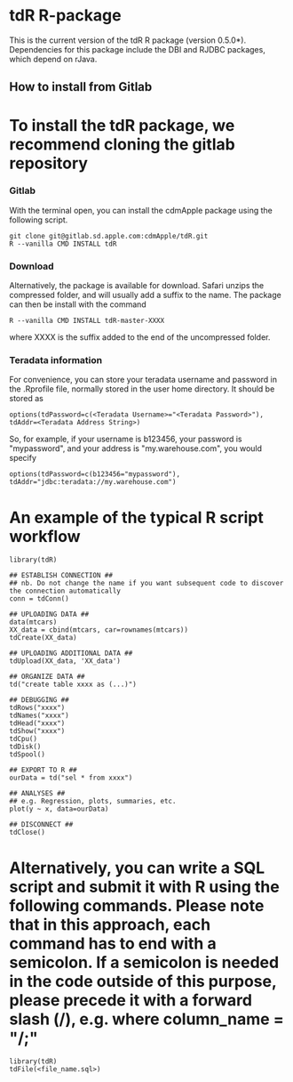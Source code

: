 # tdR R-package

This is the current version of the tdR R package (version 0.5.0\*). Dependencies for this package include the DBI and RJDBC packages, which depend on rJava.

## How to install from Gitlab ##

To install the tdR package, we recommend cloning the gitlab repository
=======

### Gitlab
With the terminal open, you can install the cdmApple package using the following script.

```shell
git clone git@gitlab.sd.apple.com:cdmApple/tdR.git
R --vanilla CMD INSTALL tdR
```

### Download
Alternatively, the package is available for download. Safari unzips the compressed folder, and will usually add a suffix to the name. The package can then be install with the command

```shell
R --vanilla CMD INSTALL tdR-master-XXXX
```

where XXXX is the suffix added to the end of the uncompressed folder.

### Teradata information
For convenience, you can store your teradata username and password in the .Rprofile file, normally stored in the user home directory. It should be stored as

```shell
options(tdPassword=c(<Teradata Username>="<Teradata Password>"), tdAddr=<Teradata Address String>)
```
So, for example, if your username is b123456, your password is "mypassword", and your address is "my.warehouse.com", you would specify 
```shell
options(tdPassword=c(b123456="mypassword"), tdAddr="jdbc:teradata://my.warehouse.com")
```

An example of the typical R script workflow
=======
```
library(tdR)

## ESTABLISH CONNECTION ##
## nb. Do not change the name if you want subsequent code to discover the connection automatically
conn = tdConn()

## UPLOADING DATA ##
data(mtcars)
XX_data = cbind(mtcars, car=rownames(mtcars)) 
tdCreate(XX_data)

## UPLOADING ADDITIONAL DATA ##
tdUpload(XX_data, 'XX_data')

## ORGANIZE DATA ##
td("create table xxxx as (...)")

## DEBUGGING ##
tdRows("xxxx")
tdNames("xxxx")
tdHead("xxxx")
tdShow("xxxx")
tdCpu()
tdDisk()
tdSpool()

## EXPORT TO R ##
ourData = td("sel * from xxxx")

## ANALYSES ##
## e.g. Regression, plots, summaries, etc.
plot(y ~ x, data=ourData)

## DISCONNECT ##
tdClose()
```

Alternatively, you can write a SQL script and submit it with R using the following commands. Please note that in this approach, each command has to end with a semicolon. If a semicolon is needed in the code outside of this purpose, please precede it with a forward slash (/), e.g. where column_name = "/;"
=======

```
library(tdR)
tdFile(<file_name.sql>)
```


